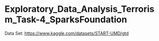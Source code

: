 # Exploratory_Data_Analysis_Terrorism_Task-4_SparksFoundation
Data Set: https://www.kaggle.com/datasets/START-UMD/gtd
